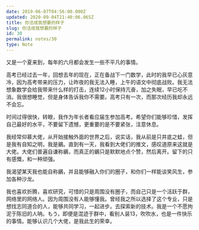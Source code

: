 ```yaml
---
date: 2019-06-07T04:56:00.000Z
updated: 2020-09-04T21:40:06.065Z
title: 你活成我想要的样子
slug: 你活成我想要的样子
id: 30
permalink: notes/30
type: Note
---
```


又是一个夏来到，每年的六月都会发生一些不平凡的事情。

高考已经过去一年，回想去年的现在，正在备战下一门数学，此时的我早已心灰意冷，因为高考带来的压力，让昨夜的我无法入睡，上午的语文中彻底战败。我无法想象数学会给我带来什么样的打击，连续12小时保持亢奋，加之失眠，早已吃不消。我很想睡觉，但是身体告诉我你不需要。高考只有一次，而那次经历我却永远不会忘。

时间过得很快，转眼，我作为年长者看应届生参加高考。希望你们能够珍惜，发挥自己最好的水平，不要留下遗憾，更重要的是不要紧张，注意休息。

我经常仰慕大佬，从开始接触外面的世界之后，说实话，我从前是只井底之蛙，但是我有自知之明，我是鶸。直到有一天，我看到大佬们的推文，感叹道原来这就是大佬。大佬们普遍自谦称鶸，而真正的鶸只是默默地点个赞，然后离开。留下的只有感慨，和一种顽强。

我渴望某天我也能自称鶸，并且能够融入你们的圈子，和你们一样能谈笑风生，参加各种沙龙。

我也喜欢折腾，喜欢研究，可惜的只是周围没有圈子，而自己只是一个活跃于群，网络里的网络人。因为周围没有人能够懂我。曾经我之所以选择了这个专业，只是想找志同道合的人，能够共同学习，一起进步。去探索新的技术。我是一个不愿拘泥于陈旧的人呐。もう，即便是混迹于群中，看别人装13，吹吹水，也是一件快乐的事情。能够认识几个大佬，是我此生的荣幸。